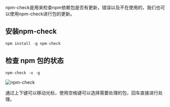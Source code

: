 npm-check是用来检查npm依赖包是否有更新，错误以及不在使用的，我们也可以使用npm-check进行包的更新。

## 安装npm-check

```javascript
npm install -g npm-check
```

## 检查 npm 包的状态

```javascript
npm-check -u -g
```

![npm-check](http://upload-images.jianshu.io/upload_images/22188-aef0b264869c5366.png?imageMogr2/auto-orient/strip|imageView2/2/w/1240)

通过上下键可以移动光标，使用空格键可以选择需要处理的包，回车直接进行处理。

